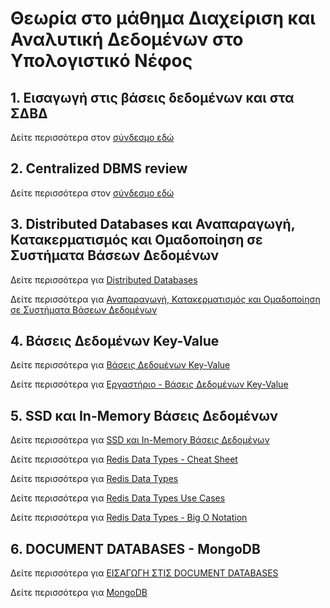 # Θεωρία στο μάθημα Διαχείριση και Αναλυτική Δεδομένων στο Υπολογιστικό Νέφος

## 1. Εισαγωγή στις βάσεις δεδομένων και στα ΣΔΒΔ

Δείτε περισσότερα στον [σύνδεσμο εδώ](1st_lecture.md)

## 2. Centralized DBMS review

Δείτε περισσότερα στον [σύνδεσμο εδώ](2nd_lecture.md)

## 3. Distributed Databases και Αναπαραγωγή, Κατακερματισμός και Ομαδοποίηση σε Συστήματα Βάσεων Δεδομένων

Δείτε περισσότερα για [Distributed Databases](3rd_lecture_1.md)   

Δείτε περισσότερα για [Αναπαραγωγή, Κατακερματισμός και Ομαδοποίηση σε Συστήματα Βάσεων Δεδομένων](3rd_lecture_2.md)   

## 4. Βάσεις Δεδομένων Key-Value

Δείτε περισσότερα για [Βάσεις Δεδομένων Key-Value](4th_lecture_1.md)   

Δείτε περισσότερα για [Εργαστήριο - Βάσεις Δεδομένων Key-Value](4th_lecture_2.md)   

## 5. SSD και In-Memory Βάσεις Δεδομένων

Δείτε περισσότερα για [SSD και In-Memory Βάσεις Δεδομένων](5th_lecture.md)   

Δείτε περισσότερα για [Redis Data Types - Cheat Sheet](5th_Redis_Cheat_Sheet.md)   

Δείτε περισσότερα για [Redis Data Types](5th_Redis_Data_Types.md)   

Δείτε περισσότερα για [Redis Data Types Use Cases](5th_Redis_Data_Types_usecases.md)   

Δείτε περισσότερα για [Redis Data Types - Big O Notation](5th_lecture_Redis_Big_O_Notation.md)   

## 6. DOCUMENT DATABASES - MongoDB

Δείτε περισσότερα για [ΕΙΣΑΓΩΓΗ ΣΤΙΣ DOCUMENT DATABASES](6th_lecture.md)   

Δείτε περισσότερα για [MongoDB](6th_lecture_MongoDB.md)   
